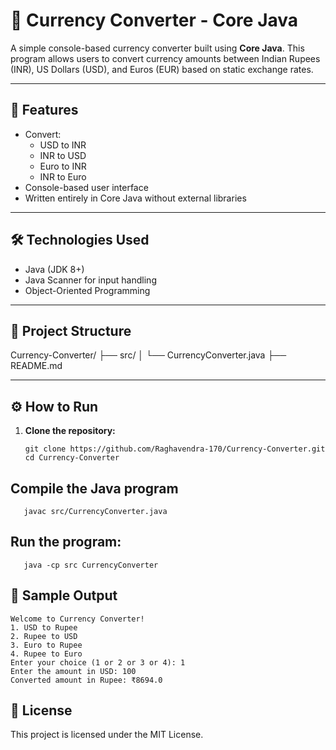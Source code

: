 # 💱 Currency Converter - Core Java

A simple console-based currency converter built using **Core Java**. This program allows users to convert currency amounts between Indian Rupees (INR), US Dollars (USD), and Euros (EUR) based on static exchange rates.

---

## 🚀 Features

- Convert:
  - USD to INR
  - INR to USD
  - Euro to INR
  - INR to Euro
- Console-based user interface
- Written entirely in Core Java without external libraries

---

## 🛠️ Technologies Used

- Java (JDK 8+)
- Java Scanner for input handling
- Object-Oriented Programming

---

## 📂 Project Structure

Currency-Converter/
├── src/
│ └── CurrencyConverter.java
├── README.md


---

## ⚙️ How to Run

1. **Clone the repository:**
   ```
   git clone https://github.com/Raghavendra-170/Currency-Converter.git
   cd Currency-Converter
   ```
## Compile the Java program
```
   javac src/CurrencyConverter.java
```
## Run the program:
```
   java -cp src CurrencyConverter
```

## 🧪 Sample Output

```
Welcome to Currency Converter!
1. USD to Rupee
2. Rupee to USD
3. Euro to Rupee
4. Rupee to Euro
Enter your choice (1 or 2 or 3 or 4): 1
Enter the amount in USD: 100
Converted amount in Rupee: ₹8694.0
```
## 📄 License
This project is licensed under the MIT License.
